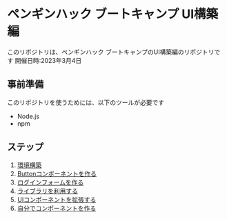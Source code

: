 # ペンギンハック ブートキャンプ UI構築編
このリポジトリは、ペンギンハック ブートキャンプのUI構築編のリポジトリです
開催日時:2023年3月4日

## 事前準備
このリポジトリを使うためには、以下のツールが必要です
- Node.js
- npm

## ステップ
1. [環境構築](https://github.com/tosaken1116/ui-tutoreal/blob/main/docs/1.md)
2. [Buttonコンポーネントを作る](https://github.com/tosaken1116/ui-tutoreal/blob/main/docs/2.md)
3. [ログインフォームを作る](https://github.com/tosaken1116/ui-tutoreal/blob/main/docs/3.md)
4. [ライブラリを利用する](https://github.com/tosaken1116/ui-tutoreal/blob/main/docs/4.md)
5. [UIコンポーネントを拡張する](https://github.com/tosaken1116/ui-tutoreal/blob/main/docs/5.md)
6. [自分でコンポーネントを作る](https://github.com/tosaken1116/ui-tutoreal/blob/main/docs/6.md)
